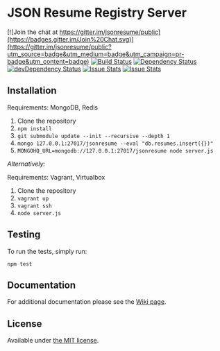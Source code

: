 # JSON Resume Registry Server

[![Join the chat at https://gitter.im/jsonresume/public](https://badges.gitter.im/Join%20Chat.svg)](https://gitter.im/jsonresume/public?utm_source=badge&utm_medium=badge&utm_campaign=pr-badge&utm_content=badge) [![Build Status](https://travis-ci.org/jsonresume/registry-server.svg?branch=master)](https://travis-ci.org/jsonresume/registry-server) [![Dependency Status](https://david-dm.org/jsonresume/registry-server.svg)](https://david-dm.org/jsonresume/registry-server) [![devDependency Status](https://david-dm.org/jsonresume/registry-server/dev-status.svg)](https://david-dm.org/jsonresume/registry-server#info=devDependencies)
﻿[![Issue Stats](https://www.issuestats.com/github/jsonresume/registry-server/badge/pr?style=flat)](https://www.issuestats.com/github/jsonresume/registry-server) [![Issue Stats](https://www.issuestats.com/github/jsonresume/registry-server/badge/issue?style=flat)](https://www.issuestats.com/github/jsonresume/registry-server)



## Installation

Requirements: MongoDB, Redis

1. Clone the repository
1. `npm install`
1. `git submodule update --init --recursive --depth 1`
1. `mongo 127.0.0.1:27017/jsonresume --eval "db.resumes.insert({})"`
1. `MONGOHQ_URL=mongodb://127.0.0.1:27017/jsonresume node server.js`

*Alternatively:*

Requirements: Vagrant, Virtualbox

1. Clone the repository
1. `vagrant up`
1. `vagrant ssh`
1. `node server.js`

## Testing

To run the tests, simply run:

    npm test

## Documentation
For additional documentation please see the [Wiki page](https://github.com/jsonresume/resume-docs/wiki/Registry-Server).

## License

Available under [the MIT license](https://mths.be/mit).

